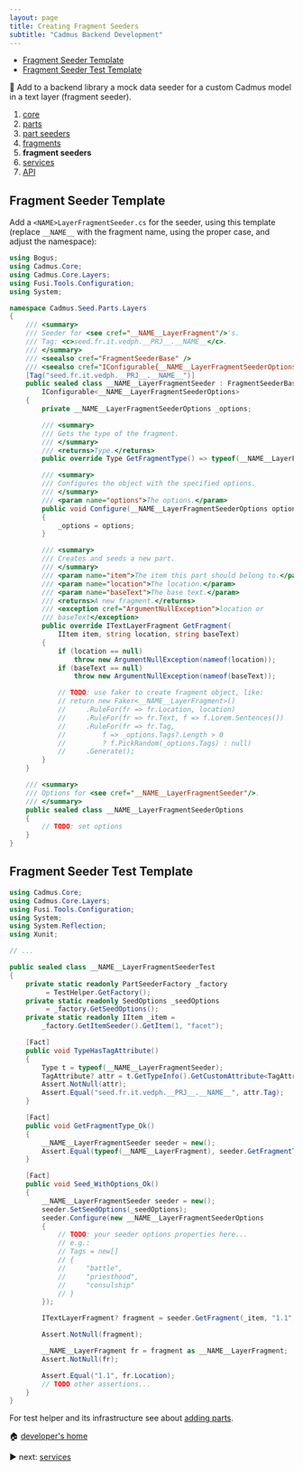 ```yaml
---
layout: page
title: Creating Fragment Seeders
subtitle: "Cadmus Backend Development"
---
```


- [Fragment Seeder Template](#fragment-seeder-template)
- [Fragment Seeder Test Template](#fragment-seeder-test-template)

📌 Add to a backend library a mock data seeder for a custom Cadmus model in a text layer (fragment seeder).

1. [core](core.md)
2. [parts](parts.md)
3. [part seeders](part-seeders.md)
4. [fragments](fragments.md)
5. **fragment seeders**
6. [services](services.md)
7. [API](api.md)

## Fragment Seeder Template

Add a `<NAME>LayerFragmentSeeder.cs` for the seeder, using this template (replace `__NAME__` with the fragment name, using the proper case, and adjust the namespace):

```cs
using Bogus;
using Cadmus.Core;
using Cadmus.Core.Layers;
using Fusi.Tools.Configuration;
using System;

namespace Cadmus.Seed.Parts.Layers
{
    /// <summary>
    /// Seeder for <see cref="__NAME__LayerFragment"/>'s.
    /// Tag: <c>seed.fr.it.vedph.__PRJ__.__NAME__</c>.
    /// </summary>
    /// <seealso cref="FragmentSeederBase" />
    /// <seealso cref="IConfigurable{__NAME__LayerFragmentSeederOptions}" />
    [Tag("seed.fr.it.vedph.__PRJ__.__NAME__")]
    public sealed class __NAME__LayerFragmentSeeder : FragmentSeederBase,
        IConfigurable<__NAME__LayerFragmentSeederOptions>
    {
        private __NAME__LayerFragmentSeederOptions _options;

        /// <summary>
        /// Gets the type of the fragment.
        /// </summary>
        /// <returns>Type.</returns>
        public override Type GetFragmentType() => typeof(__NAME__LayerFragment);

        /// <summary>
        /// Configures the object with the specified options.
        /// </summary>
        /// <param name="options">The options.</param>
        public void Configure(__NAME__LayerFragmentSeederOptions options)
        {
            _options = options;
        }

        /// <summary>
        /// Creates and seeds a new part.
        /// </summary>
        /// <param name="item">The item this part should belong to.</param>
        /// <param name="location">The location.</param>
        /// <param name="baseText">The base text.</param>
        /// <returns>A new fragment.</returns>
        /// <exception cref="ArgumentNullException">location or
        /// baseText</exception>
        public override ITextLayerFragment GetFragment(
            IItem item, string location, string baseText)
        {
            if (location == null)
                throw new ArgumentNullException(nameof(location));
            if (baseText == null)
                throw new ArgumentNullException(nameof(baseText));

            // TODO: use faker to create fragment object, like:
            // return new Faker<__NAME__LayerFragment>()
            //     .RuleFor(fr => fr.Location, location)
            //     .RuleFor(fr => fr.Text, f => f.Lorem.Sentences())
            //     .RuleFor(fr => fr.Tag,
            //         f => _options.Tags?.Length > 0
            //         ? f.PickRandom(_options.Tags) : null)
            //     .Generate();
        }
    }

    /// <summary>
    /// Options for <see cref="__NAME__LayerFragmentSeeder"/>.
    /// </summary>
    public sealed class __NAME__LayerFragmentSeederOptions
    {
        // TODO: set options
    }
}
```

## Fragment Seeder Test Template

```cs
using Cadmus.Core;
using Cadmus.Core.Layers;
using Fusi.Tools.Configuration;
using System;
using System.Reflection;
using Xunit;

// ...

public sealed class __NAME__LayerFragmentSeederTest
{
    private static readonly PartSeederFactory _factory
         = TestHelper.GetFactory();
    private static readonly SeedOptions _seedOptions
         = _factory.GetSeedOptions();
    private static readonly IItem _item =
        _factory.GetItemSeeder().GetItem(1, "facet");

    [Fact]
    public void TypeHasTagAttribute()
    {
        Type t = typeof(__NAME__LayerFragmentSeeder);
        TagAttribute? attr = t.GetTypeInfo().GetCustomAttribute<TagAttribute>();
        Assert.NotNull(attr);
        Assert.Equal("seed.fr.it.vedph.__PRJ__.__NAME__", attr.Tag);
    }

    [Fact]
    public void GetFragmentType_Ok()
    {
        __NAME__LayerFragmentSeeder seeder = new();
        Assert.Equal(typeof(__NAME__LayerFragment), seeder.GetFragmentType());
    }

    [Fact]
    public void Seed_WithOptions_Ok()
    {
        __NAME__LayerFragmentSeeder seeder = new();
        seeder.SetSeedOptions(_seedOptions);
        seeder.Configure(new __NAME__LayerFragmentSeederOptions
        {
            // TODO: your seeder options properties here...
            // e.g.:
            // Tags = new[]
            // {
            //     "battle",
            //     "priesthood",
            //     "consulship"
            // }
        });

        ITextLayerFragment? fragment = seeder.GetFragment(_item, "1.1", "alpha");

        Assert.NotNull(fragment);

        __NAME__LayerFragment fr = fragment as __NAME__LayerFragment;
        Assert.NotNull(fr);

        Assert.Equal("1.1", fr.Location);
        // TODO other assertions...
    }
}
```

For test helper and its infrastructure see about [adding parts](parts.md#test-helper).

🏠 [developer's home](../toc.md)

▶️ next: [services](services.md)
